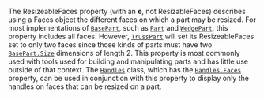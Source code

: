 The ResizeableFaces property (with an **e**, not ResizableFaces) describes
using a Faces object the different faces on which a part may be resized.
For most implementations of [`BasePart`](https://create.roblox.com/docs/reference/engine/classes/BasePart), such as [`Part`](https://create.roblox.com/docs/reference/engine/classes/Part) and
[`WedgePart`](https://create.roblox.com/docs/reference/engine/classes/WedgePart), this property includes all faces. However,
[`TrussPart`](https://create.roblox.com/docs/reference/engine/classes/TrussPart) will set its ResizeableFaces set to only two faces since
those kinds of parts must have two [`BasePart.Size`](https://create.roblox.com/docs/reference/engine/classes/BasePart#Size) dimensions of
length 2. This property is most commonly used with tools used for building
and manipulating parts and has little use outside of that context. The
[`Handles`](https://create.roblox.com/docs/reference/engine/classes/Handles) class, which has the [`Handles.Faces`](https://create.roblox.com/docs/reference/engine/classes/Handles#Faces) property, can
be used in conjunction with this property to display only the handles on
faces that can be resized on a part.